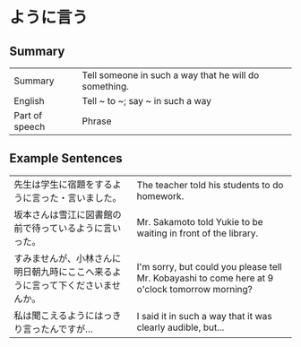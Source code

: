 # ように言う

## Summary

<table><tr>   <td>Summary</td>   <td>Tell someone in such a way that he will do something.</td></tr><tr>   <td>English</td>   <td>Tell ~ to ~; say ~ in such a way</td></tr><tr>   <td>Part of speech</td>   <td>Phrase</td></tr></table>

## Example Sentences

<table><tr>   <td>先生は学生に宿題をするように言った・言いました。</td>   <td>The teacher told his students to do homework.</td></tr><tr>   <td>坂本さんは雪江に図書館の前で待っているように言いった。</td>   <td>Mr. Sakamoto told Yukie to be waiting in front of the library.</td></tr><tr>   <td>すみませんが、小林さんに明日朝九時にここへ来るように言って下くださいませんか。</td>   <td>I'm sorry, but could you please tell Mr. Kobayashi to come here at 9 o'clock tomorrow morning?</td></tr><tr>   <td>私は聞こえるようにはっきり言ったんですが…</td>   <td>I said it in such a way that it was clearly audible, but...</td></tr></table>

